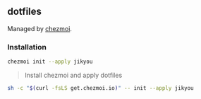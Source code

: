 ## dotfiles 

Managed by [chezmoi](https://www.chezmoi.io/).

### Installation

```sh
chezmoi init --apply jikyou
```

> Install chezmoi and apply dotfiles

```sh
sh -c "$(curl -fsLS get.chezmoi.io)" -- init --apply jikyou
```
